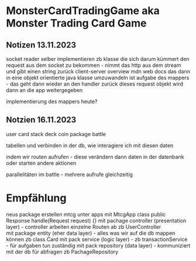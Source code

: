 # MonsterCardTradingGame aka Monster Trading Card Game

## Notizen 13.11.2023

socket reader selber implementieren zb
klasse die sich darum kümmert den request aus dem socket zu bekommen - nimmt das http aus dem stream und gibt einen string zurück
client-server overview mdn web docs
das dann in eine objekt orientierte java klasse umzuwandeln ist aufgabe des mappers - das geht dann wieder an den handler zurück
dieses request objekt wird dann an die app weitergegeben

implementierung des mappers heute?


## Notzien 16.11.2023

user
card
stack
deck
coin
package
battle

tabellen und verbinden in der db, wie interagiere ich mit diesen daten

indem wir routen aufrufen - diese verändern dann daten in der datenbank oder starten andere aktionen

parallelitäten im battle - mehrere aufrufe gleichzeitig


# Empfählung

neus package erstellen
mtcg unter apps mit MtcgApp class public Response handle(Request request) {}
mit pachage controller (presentation layer) - controller arbeiten einzelne Routen ab zb UserController	
mit package entity (eher data layer) - alles was wir auf die db mappen können zb class Card
mit pack service (logic layer) - zb transactionService - für aufgaben tun zuständig
mit pack repository (data layer) - kommuniziert mit der db für abfragen zb PachageRepository


